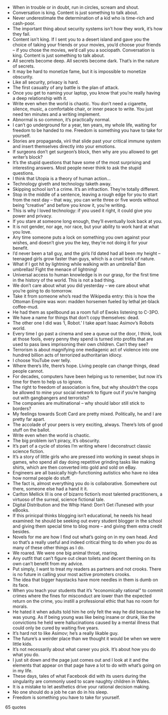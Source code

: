  - When in trouble or in doubt, run in circles, scream and shout.
 - Conversation is king. Content is just something to talk about.
 - Never underestimate the determination of a kid who is time-rich and cash-poor.
 - The important thing about security systems isn’t how they work, it’s how they fail.
 - Content isn’t king. If I sent you to a desert island and gave you the choice of taking your friends or your movies, you’d choose your friends – if you chose the movies, we’d call you a sociopath. Conversation is king. Content is just something to talk about.
 - All secrets become deep. All secrets become dark. That’s in the nature of secrets.
 - It may be hard to monetize fame, but it is impossible to monetize obscurity.
 - Like all security, privacy is hard.
 - The first casualty of any battle is the plan of attack.
 - Once you get to naming your laptop, you know that you’re really having a deep relationship with it.
 - Write even when the world is chaotic. You don’t need a cigarette, silence, music, a comfortable chair, or inner peace to write. You just need ten minutes and a writing implement.
 - Abnormal is so common, it’s practically normal.
 - I can’t go underground for a year, ten years, my whole life, waiting for freedom to be handed to me. Freedom is something you have to take for yourself.
 - Stories are propaganda, virii that slide past your critical immune system and insert themselves directly into your emotions.
 - If surgeons don’t get surgeon’s block, then why are you allowed to get writer’s block?
 - It’s the stupid questions that have some of the most surprising and interesting answers. Most people never think to ask the stupid questions.
 - I think that Utopia is a theory of human action...
 - Technology giveth and technology taketh away.
 - Skipping school isn’t a crime. It’s an infraction. They’re totally different.
 - Stop in the middle of a sentence, leaving a rough edge for you to start from the nest day – that way, you can write three or five words without being “creative” and before you know it, you’re writing.
 - This is why I loved technology: if you used it right, it could give you power and privacy.
 - If you stare at someone long enough, they’ll eventually look back at you.
 - It is not gender, nor age, nor race, but your ability to work hard at what you love.
 - Any time someone puts a lock on something you own against your wishes, and doesn’t give you the key, they’re not doing it for your benefit.
 - I’d never been a tall guy, and the girls I’d dated had all been my height – teenaged girls grow faster than guys, which is a cruel trick of nature.
 - What if I got hit by lightning while walking with an umbrella? Ban umbrellas! Fight the menace of lightning!
 - Universal access to human knowledge is in our grasp, for the first time in the history of the world. This is not a bad thing.
 - We don’t care about what you did yesterday – we care about what you’re going to do tomorrow.
 - Take it from someone who’s read the Wikipedia entry: this is how the Ottoman Empire was won: madden horsemen fueled by lethal jet-black coffee-mud.
 - He had them as spellbound as a room full of Ewoks listening to C-3PO.
 - We have a name for things that don’t copy themselves: dead.
 - The other one I did was ‘I, Robot.’ I take apart Isaac Asimov’s Robots world.
 - Every time I go past a cinema and see a queue out the door, I think, look at those fools, every penny they spend is turned into profits that are used to pass laws imprisoning their own children. Can’t they see?
 - Terrorism is about magnifying one mediagenic act of violence into one hundred billion acts of terrorized authoritarian idiocy.
 - I choose YouTube over telly.
 - Where there’s life, there’s hope. Living people can change things, dead people cannot.
 - For decades, computers have been helping us to remember, but now it’s time for them to help us to ignore.
 - The right to freedom of association is fine, but why shouldn’t the cops be allowed to mine your social network to figure out if you’re hanging out with gangbangers and terrorists?
 - The companies are multinational – why should labor still stick to borders?
 - My feelings towards Scott Card are pretty mixed. Politically, he and I are pretty far apart.
 - The accolade of your peers is very exciting, always. There’s lots of good stuff on the ballot.
 - Write even when the world is chaotic.
 - The big problem isn’t piracy, it’s obscurity.
 - It’s part of a cycle of stories I’m writing where I deconstruct classic science fiction.
 - It’s a story of little girls who are pressed into working in sweat shops in games, who spend all day doing repetitive grinding tasks like making shirts, which are then converted into gold and sold on eBay.
 - Engineers are all basically high-functioning autistics who have no idea how normal people do stuff.
 - The fact is, almost everything you do is collaborative. Somewhere out there, someone else had a hand it it.
 - Carlton Mellick III is one of bizarro fiction’s most talented practitioners, a virtuoso of the surreal, science fictional tale.
 - Digital Distribution and the Whip Hand: Don’t Get iTunesed with your eBooks.
 - If this prinicpal thinks blogging isn’t educational, he needs his head examined: he should be seeking out every student blogger in the school and giving them special time to blog more – and giving them extra credit besides.
 - Novels for me are how I find out what’s going on in my own head. And so that’s a really useful and indeed critical thing to do when you do as many of these other things as I do.
 - We roared. We were one big animal throat, roaring.
 - Any outfit that can’t figure out clean toilets and decent theming on its own can’t benefit from my advice.
 - Put simply, I want to treat my readers as partners and not crooks. There is no future in calling your most active promoters crooks.
 - The idea that bigger haystacks have more needles in them is dumb on its face.
 - When you teach your students that it’s “economically rational” to commit crimes where the fines for misconduct are lower than the expected return on the crime, you instill a professional ethic that has no room for morals.
 - He hated it when adults told him he only felt the way he did because he was young. As if being young was like being insane or drunk, like the convictions he held were hallucinations caused by a mental illness that could only be cured by waiting five years.
 - It’s hard not to like Asimov; he’s a really likable guy.
 - The future’s a weirder place than we thought it would be when we were little kids.
 - It’s not necessarily about what career you pick. It’s about how you do what you do.
 - I just sit down and the page just comes out and I look at it and the elements that appear on that page have a lot to do with what’s going on in my life.
 - These days, tales of what Facebook did with its users during the singularity are commonly used to scare naughty children in Wales.
 - It is a mistake to let aesthetics drive your rational decision making.
 - No one should do a job he can do in his sleep.
 - Freedom is something you have to take for yourself.

65 quotes